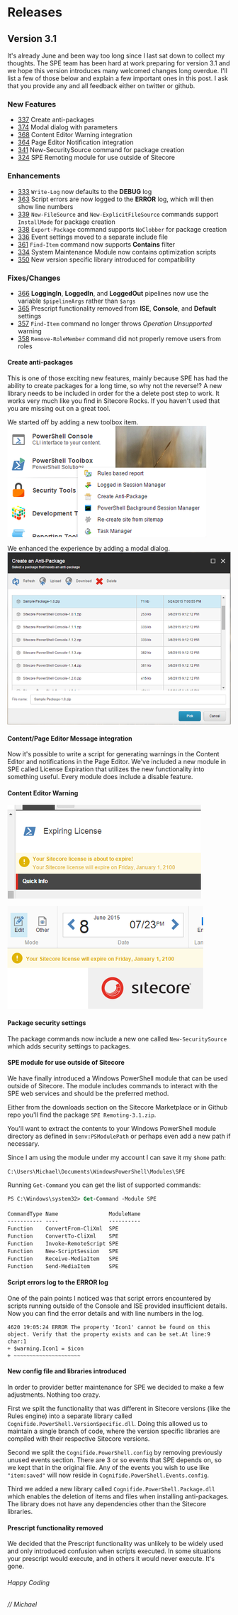 # Releases

## Version 3.1
It's already June and been way too long since I last sat down to collect my thoughts. The SPE team has been hard at work preparing for version 3.1 and we hope this version introduces many welcomed changes long overdue. I'll list a few of those below and explain a few important ones in this post. I ask that you provide any and all feedback either on twitter or github.

### New Features

- [337](https://github.com/SitecorePowerShell/Console/issues/337) Create anti-packages
- [374](https://github.com/SitecorePowerShell/Console/issues/374) Modal dialog with parameters
- [368](https://github.com/SitecorePowerShell/Console/issues/368) Content Editor Warning integration
- [364](https://github.com/SitecorePowerShell/Console/issues/364) Page Editor Notification integration
- [341](https://github.com/SitecorePowerShell/Console/issues/341) New-SecuritySource command for package creation
- [324](https://github.com/SitecorePowerShell/Console/issues/324) SPE Remoting module for use outside of Sitecore

### Enhancements

- [333](https://github.com/SitecorePowerShell/Console/issues/333) `Write-Log` now defaults to the **DEBUG** log
- [363](https://github.com/SitecorePowerShell/Console/issues/363) Script errors are now logged to the **ERROR** log, which will then show line numbers
- [339](https://github.com/SitecorePowerShell/Console/issues/339) `New-FileSource` and `New-ExplicitFileSource` commands support `InstallMode` for package creation
- [338](https://github.com/SitecorePowerShell/Console/issues/338) `Export-Package` command supports `NoClobber` for package creation
- [336](https://github.com/SitecorePowerShell/Console/issues/336) Event settings moved to a separate include file
- [361](https://github.com/SitecorePowerShell/Console/issues/361) `Find-Item` command now supports **Contains** filter
- [334](https://github.com/SitecorePowerShell/Console/issues/334) System Maintenance Module now contains optimization scripts
- [350](https://github.com/SitecorePowerShell/Console/issues/350) New version specific library introduced for compatibility

### Fixes/Changes

- [366](https://github.com/SitecorePowerShell/Console/issues/366) **LoggingIn**, **LoggedIn**, and **LoggedOut** pipelines now use the variable `$pipelineArgs` rather than `$args`
- [365](https://github.com/SitecorePowerShell/Console/issues/365) Prescript functionality removed from **ISE**, **Console**, and **Default** settings
- [357](https://github.com/SitecorePowerShell/Console/issues/357) `Find-Item` command no longer throws *Operation Unsupported* warning
- [358](https://github.com/SitecorePowerShell/Console/issues/358) `Remove-RoleMember` command did not properly remove users from roles


#### Create anti-packages

This is one of those exciting new features, mainly because SPE has had the ability to create packages for a long time, so why not the reverse!? A new library needs to be included in order for the a delete post step to work. It works very much like you find in Sitecore Rocks. If you haven't used that you are missing out on a great tool. 

We started off by adding a new toolbox item.
![Toolbox](images/screenshots/toolbox-createantipackage.png)

We enhanced the experience by adding a modal dialog.
![Package Browser](images/screenshots/modaldialog-packages.png)

#### Content/Page Editor Message integration

Now it's possible to write a script for generating warnings in the Content Editor and notifications in the Page Editor. We've included a new module in SPE called License Expiration that utilizes the new functionality into something useful. Every module does include a disable feature.


#### Content Editor Warning

![Content Editor Notification](images/screenshots/contenteditor-expirewarning.png)

![Experience Editor Notification](images/screenshots/experienceeditor-expirenotification.png)


#### Package security settings

The package commands now include a new one called `New-SecuritySource` which adds security settings to packages.

#### SPE module for use outside of Sitecore

We have finally introduced a Windows PowerShell module that can be used outside of Sitecore. The module includes commands to interact with the SPE web services and should be the preferred method.

Either from the downloads section on the Sitecore Marketplace or in Github repo you'll find the package `SPE Remoting-3.1.zip`. 

You'll want to extract the contents to your Windows PowerShell module directory as defined in `$env:PSModulePath` or perhaps even add a new path if necessary.

Since I am using the module under my account I can save it my `$home` path:

`C:\Users\Michael\Documents\WindowsPowerShell\Modules\SPE`

Running `Get-Command` you can get the list of supported commands:

```ps
PS C:\Windows\system32> Get-Command -Module SPE

CommandType Name                ModuleName
----------- ----                ----------
Function    ConvertFrom-CliXml  SPE
Function    ConvertTo-CliXml    SPE
Function    Invoke-RemoteScript SPE
Function    New-ScriptSession   SPE
Function    Receive-MediaItem   SPE
Function    Send-MediaItem      SPE
```

#### Script errors log to the ERROR log

One of the pain points I noticed was that script errors encountered by scripts running outside of the Console and ISE provided insufficient details. Now you can find the error details and with line numbers in the log.

```
4620 19:05:24 ERROR The property 'Icon1' cannot be found on this object. Verify that the property exists and can be set.At line:9 char:1
+ $warning.Icon1 = $icon
+ ~~~~~~~~~~~~~~~~~~~~~
```

#### New config file and libraries introduced

In order to provider better maintenance for SPE we decided to make a few adjustments. Nothing too crazy.

First we split the functionality that was different in Sitecore versions (like the Rules engine) into a separate library called `Cognifide.PowerShell.VersionSpecific.dll`. Doing this allowed us to maintain a single branch of code, where the version specific libraries are compiled with their respective Sitecore versions. 

Second we split the `Cognifide.PowerShell.config` by removing previously unused events section. There are 3 or so events that SPE depends on, so we kept that in the original file. Any of the events you wish to use like `"item:saved"` will now reside in `Cognifide.PowerShell.Events.config`.

Third we added a new library called `Cognifide.PowerShell.Package.dll` which enables the deletion of items and files when installing anti-packages. The library does not have any dependencies other than the Sitecore libraries.

#### Prescript functionality removed

We decided that the Prescript functionality was unlikely to be widely used and only introduced confusion when scripts executed. In some situations your prescript would execute, and in others it would never execute. It's gone.



###### Happy Coding

###### // Michael
